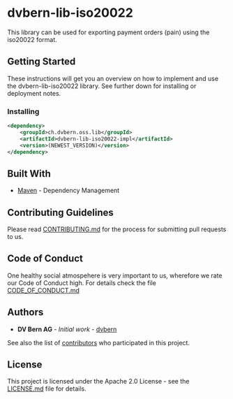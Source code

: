 # dvbern-lib-iso20022

This library can be used for exporting payment orders (pain) using the iso20022 format.

## Getting Started

These instructions will get you an overview on how to implement and use the dvbern-lib-iso20022 library. See further down for installing or deployment notes.

### Installing


```xml
<dependency>
	<groupId>ch.dvbern.oss.lib</groupId>
	<artifactId>dvbern-lib-iso20022-impl</artifactId>
	<version>(NEWEST_VERSION)</version>
</dependency>
```


## Built With

* [Maven](https://maven.apache.org/) - Dependency Management


## Contributing Guidelines

Please read [CONTRIBUTING.md](CONTRIBUTING.md) for the process for submitting pull requests to us.

## Code of Conduct

One healthy social atmospehere is very important to us, wherefore we rate our Code of Conduct high.
 For details check the file [CODE_OF_CONDUCT.md](CODE_OF_CONDUCT.md)

## Authors

* **DV Bern AG** - *Initial work* - [dvbern](https://github.com/dvbern)

See also the list of [contributors](https://github.com/dvbern/lib-iso20022/contributors) who participated in this project.

## License

This project is licensed under the Apache 2.0 License - see the [LICENSE.md](LICENSE.md) file for details.

